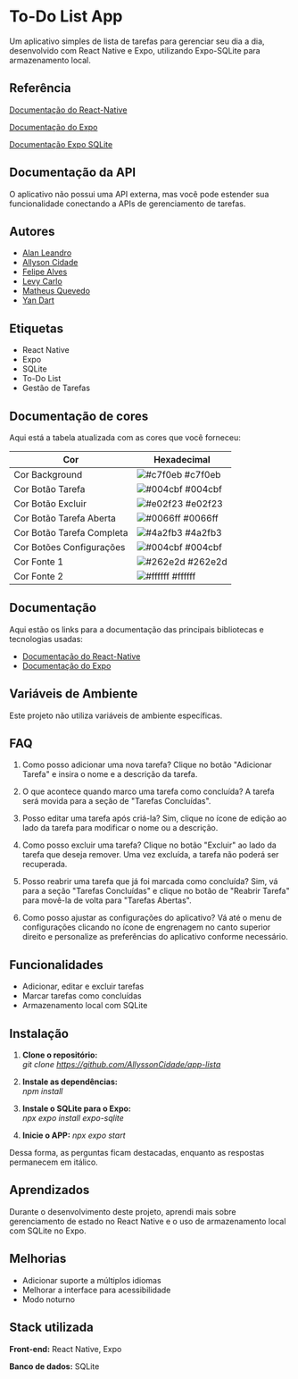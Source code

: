 
# To-Do List App


Um aplicativo simples de lista de tarefas para gerenciar seu dia a dia, desenvolvido com React Native e Expo, utilizando Expo-SQLite para armazenamento local.

## Referência

[Documentação do React-Native](https://reactnative.dev/)

[Documentação do Expo](https://docs.expo.dev/)

[Documentação Expo SQLite](https://docs.expo.dev/versions/latest/sdk/sqlite/)


## Documentação da API

O aplicativo não possui uma API externa, mas você pode estender sua funcionalidade conectando a APIs de gerenciamento de tarefas.


## Autores

- [Alan Leandro](https://www.github.com/alanleandro23)
- [Allyson Cidade](https://www.github.com/AllyssonCidade)
- [Felipe Alves](https://www.github.com/Felipealves1989)
- [Levy Carlo](https://www.github.com/levyycarlo)
- [Matheus Quevedo](https://www.github.com/matheusquevedodev)
- [Yan Dart](https://www.github.com/YLeall)


## Etiquetas

- React Native
- Expo
- SQLite
- To-Do List
- Gestão de Tarefas

## Documentação de cores

Aqui está a tabela atualizada com as cores que você forneceu:

| Cor                       | Hexadecimal                                                      |
| --------------------------| ---------------------------------------------------------------- |
| Cor Background            | ![#c7f0eb](https://via.placeholder.com/10/c7f0eb?text=+) #c7f0eb |
| Cor Botão Tarefa          | ![#004cbf](https://via.placeholder.com/10/004cbf?text=+) #004cbf |
| Cor Botão Excluir         | ![#e02f23](https://via.placeholder.com/10/e02f23?text=+) #e02f23 |
| Cor Botão Tarefa Aberta   | ![#0066ff](https://via.placeholder.com/10/0066ff?text=+) #0066ff |
| Cor Botão Tarefa Completa | ![#4a2fb3](https://via.placeholder.com/10/4a2fb3?text=+) #4a2fb3 |
| Cor Botões Configurações  | ![#004cbf](https://via.placeholder.com/10/004cbf?text=+) #004cbf |
| Cor Fonte 1               | ![#262e2d](https://via.placeholder.com/10/262e2d?text=+) #262e2d |
| Cor Fonte 2               | ![#ffffff](https://via.placeholder.com/10/ffffff?text=+) #ffffff |

## Documentação
Aqui estão os links para a documentação das principais bibliotecas e tecnologias usadas:

- [Documentação do React-Native](https://reactnative.dev/)
- [Documentação do Expo](https://docs.expo.dev/)


## Variáveis de Ambiente

Este projeto não utiliza variáveis de ambiente específicas.


## FAQ

1. Como posso adicionar uma nova tarefa?
Clique no botão "Adicionar Tarefa" e insira o nome e a descrição da tarefa.

2. O que acontece quando marco uma tarefa como concluída?
A tarefa será movida para a seção de "Tarefas Concluídas".

3. Posso editar uma tarefa após criá-la?
Sim, clique no ícone de edição ao lado da tarefa para modificar o nome ou a descrição.

4. Como posso excluir uma tarefa?
Clique no botão "Excluir" ao lado da tarefa que deseja remover. Uma vez excluída, a tarefa não poderá ser recuperada.

5. Posso reabrir uma tarefa que já foi marcada como concluída?
Sim, vá para a seção "Tarefas Concluídas" e clique no botão de "Reabrir Tarefa" para movê-la de volta para "Tarefas Abertas".

6. Como posso ajustar as configurações do aplicativo?
Vá até o menu de configurações clicando no ícone de engrenagem no canto superior direito e personalize as preferências do aplicativo conforme necessário.


## Funcionalidades

- Adicionar, editar e excluir tarefas
- Marcar tarefas como concluídas
- Armazenamento local com SQLite

## Instalação

1. **Clone o repositório:**  
   *git clone https://github.com/AllyssonCidade/app-lista*

2. **Instale as dependências:**  
   *npm install*

3. **Instale o SQLite para o Expo:**  
   *npx expo install expo-sqlite*

4. **Inicie o APP:**
   *npx expo start*

Dessa forma, as perguntas ficam destacadas, enquanto as respostas permanecem em itálico.

## Aprendizados

Durante o desenvolvimento deste projeto, aprendi mais sobre gerenciamento de estado no React Native e o uso de armazenamento local com SQLite no Expo.


## Melhorias

- Adicionar suporte a múltiplos idiomas
- Melhorar a interface para acessibilidade
- Modo noturno


## Stack utilizada

**Front-end:** React Native, Expo

**Banco de dados:** SQLite

